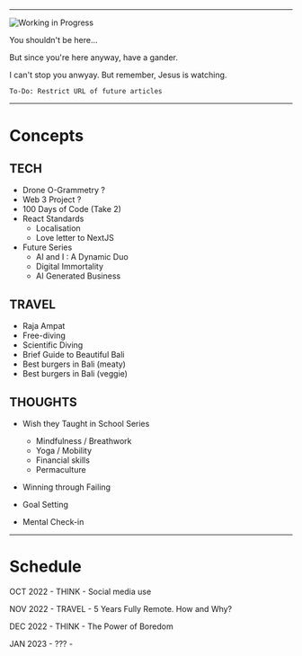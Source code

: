 ## <!-- Coming soon Template -->

---

![Working in Progress](https://media.giphy.com/media/dWa2rUaiahx1FB3jor/giphy.gif)

You shouldn't be here...

But since you're here anyway, have a gander.

I can't stop you anwyay. But remember, Jesus is watching.

`To-Do: Restrict URL of future articles`

---

# Concepts
## TECH
- Drone O-Grammetry ?
- Web 3 Project ?
- 100 Days of Code (Take 2)
- React Standards
  - Localisation
  - Love letter to NextJS
- Future Series
  - AI and I : A Dynamic Duo
  - Digital Immortality
  - AI Generated Business

## TRAVEL
- Raja Ampat
- Free-diving
- Scientific Diving
- Brief Guide to Beautiful Bali
- Best burgers in Bali (meaty)
- Best burgers in Bali (veggie)
## THOUGHTS
- Wish they Taught in School Series
  - Mindfulness / Breathwork
  - Yoga / Mobility
  - Financial skills
  - Permaculture

- Winning through Failing
- Goal Setting
- Mental Check-in


---

# Schedule 

OCT 2022 - THINK - Social media use

NOV 2022 - TRAVEL - 5 Years Fully Remote. How and Why?

DEC 2022 - THINK - The Power of Boredom

JAN 2023 - ??? - 